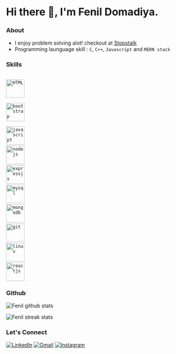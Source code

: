 # Hi there 👋, I'm Fenil Domadiya.

### About
- I enjoy problem solving alot! checkout at [Stopstalk](https://www.stopstalk.com/user/profile/fad1105)
- Programming launguage skill : `C`, `C++`, `Javascript` and `MERN stack`


### Skills

<!-- <code> <img title="Python" height="50" src="https://www.vectorlogo.zone/logos/python/python-icon.svg"/> <code> -->
<code> <img title="HTML" height="50" src="https://www.vectorlogo.zone/logos/w3_html5/w3_html5-icon.svg" /> </code>
<code> <img title="bootstrap" height="50" src="https://www.vectorlogo.zone/logos/getbootstrap/getbootstrap-ar21.svg" /> </code>
<code> <img title="javascript" height="50" src="https://www.vectorlogo.zone/logos/javascript/javascript-horizontal.svg"/></code>
<code> <img title="nodejs" height="50" src="https://www.vectorlogo.zone/logos/nodejs/nodejs-horizontal.svg"/></code>
<code> <img title="expressjs" height="50" src="https://www.vectorlogo.zone/logos/expressjs/expressjs-ar21.svg"/></code>
<code> <img title="mysql" height="50" src="https://www.vectorlogo.zone/logos/mysql/mysql-horizontal.svg"/></code>
<code> <img title="mongodb" height="50" src="https://www.vectorlogo.zone/logos/mongodb/mongodb-ar21.svg"></code>
<code> <img title="git" height="50" src="https://www.vectorlogo.zone/logos/git-scm/git-scm-ar21.svg"/></code>
<code> <img title="linux" height="50" src="https://www.vectorlogo.zone/logos/linux/linux-ar21.svg"/></code>
<code> <img title="reactjs" height="50" src="https://www.vectorlogo.zone/logos/reactjs/reactjs-icon.svg"/></code>

### Github

<!-- ![Dhiraj trophy](https://github-profile-trophy.vercel.app/?username=dhiraj-01&margin-w=15)  -->
<!-- ![Dhiraj top langs](https://github-readme-stats.vercel.app/api/top-langs?username=dhiraj-01&show_icons=true&locale=en&layout=compact)   -->

![Fenil github stats](https://github-readme-stats.vercel.app/api?username=fenilldomadiya&show_icons=true) 
 
![Fenil streak stats](https://github-readme-streak-stats.herokuapp.com/?user=fenilldomadiya&)  

### Let's Connect

[![Linkedln](https://img.icons8.com/cute-clipart/64/000000/linkedin.png)](https://www.linkedin.com/in/fenil-domadiya/)
[![Gmail](https://img.icons8.com/cute-clipart/64/000000/gmail.png)](mailto:fenildomadiya115@gmail.com)
[![Instagram](https://img.icons8.com/cute-clipart/64/000000/instagram-new.png)](https://www.instagram.com/fenil_domadiya/)


<!-- <a href="https://www.linkedin.com/in/fenil-domadiya/"> 
    <img align="left" src="https://img.icons8.com/cute-clipart/64/000000/linkedin.png"></img>
</a>
<a href="mailto:fenildomadiya115@gmail.com"> 
    <img align="left" src="https://img.icons8.com/cute-clipart/64/000000/gmail.png"></img>
</a>
<a href="https://www.instagram.com/fenil_domadiya/"> 
    <img align="left" src="https://img.icons8.com/cute-clipart/64/000000/instagram-new.png"></img>
</a>
 -->

